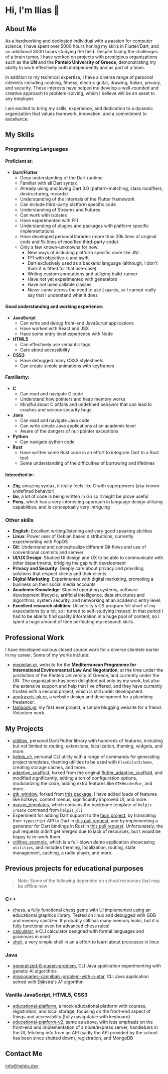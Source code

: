 # Hi, I'm Ilias 👋

## About Me

As a hardworking and dedicated individual with a passion for computer science, I have spent over 5000 hours honing my skills in Flutter/Dart, and an additional 3000 hours studying the field. Despite facing the challenges of a brain tumor, I have worked on projects with prestigious organizations such as the **UN** and the **Panteio University of Greece**, demonstrating my ability to work effectively both independently and as part of a team.

In addition to my technical expertise, I have a diverse range of personal interests including cooking, fitness, electric guitar, drawing, Italian, privacy, and security. These interests have helped me develop a well-rounded and creative approach to problem-solving, which I believe will be an asset to any employer.

I am excited to bring my skills, experience, and dedication to a dynamic organization that values teamwork, innovation, and a commitment to excellence.

## My Skills

### Programming Languages

#### Proficient at:

- **Dart/Flutter**
	- Deep understanding of the Dart runtime
	- Familiar with all Dart syntax
	- Already using and loving Dart 3.0 (pattern-matching, class modifiers, destructuring, records)
	- Understanding of the internals of the Flutter framework
	- Can include third-party platform specific code
	- Understanding of Streams and Futures
	- Can work with isolates
	- Have experimented with FFI
	- Understanding of plugins and packages with platform specific implementations
	- Have developed personal libraries (more than 20k lines of original code and 5k lines of modified third-party code)
	- Only a few known-unknowns for now:
		- New ways of including platform specific code like JNI
		- FFI with objective-c and swift
		- Dart exclusively used as a backend language (although, I don't think it is fitted for that use-case)
		- Writing custom annotations and utilizing build-runner
		- Have not yet experimented with generators
		- Have not used callable classes
		- Never came across the need to use `Expando`, so I cannot really say that I understand what it does

#### Good understanding and working experience:

- **JavaScript**
	- Can write and debug front-end JavaScript applications
	- Have worked with React and JSX
	- Have some entry level experience with Node
- **HTML5**
	- Can effectively use semantic tags
	- Care about accessibility
- **CSS3**
	- Have debugged many CSS3 stylesheets
	- Can create simple animations with keyframes

#### Familiarity:

- **C**
	- Can read and navigate C code
	- Understand how pointers and heap memory works
	- Mindful about C pitfalls and undefined behavior that can lead to crashes and serious security bugs
- **Java**
	- Can read and navigate Java code
	- Can write simple Java applications at an academic level
	- Aware of the dangers of null pointer exceptions
- **Python**
	- Can navigate python code
- **Rust**
	- Have written some Rust code in an effort to integrate Dart to a Rust tool
	- Some understanding of the difficulties of borrowing and lifetimes

#### Interedted in:

- **Zig**, amazing syntax, it really feels like C with superpowers (aka known undefined behavior)
- **Go**, a lot of code is being written in Go so it might be prove useful
- **Pony**, which has a very interesting approach in language design utilizing capabilities, and is conceptually very intriguing

### Other skills

- **English**: Excellent writing/listening and very good speaking abilities
- **Linux**: Power user of Debian based distributions, currently experimenting with PopOS
- **Git**: Understand and conceptualize different Git flows and use of conventional commits and semver
- **UI/UX Design**: Studied UI design and UX to be able to communicate with other departments, bridging the gap with development
- **Privacy and Security**: Deeply care about privacy and providing solutions that respect clients and their clients
- **Digital Marketing**: Experimented with digital marketing, promoting a business on their social media accounts
- **Academic Knowledge**: Studied operating systems, software development lifecycle, artificial intelligence, data structures and algorithms, system security, and networking at an academic entry level.
- **Excellent research abilities**: University's CS program fell short of my expectations by a lot, so I turned to self-studying instead. In that period I had to be able to find quality information in a huge pool of content, so I spent a huge amount of time perfecting my research skills.

## Professional Work

I have developed various closed source work for a diverse clientele earlier in my career. Some of my works include:

- [mepielan.gr](https://mepielan.gr), website for the __Mediterranean Programme for International Environmental Law And Negotiation__, at the time under the juristiction of the Panteio University of Greece, and currently under the UN. The organization has been delighted not only by my work, but also the extensive support and help that I've offered, and they have currently trusted with a second project, which is still under development.
- [apofraxeis-nk.gr](https://apofraxeis-nk.gr/), a website design and development for a plumbing freelancer.
- [tambook.gr](https://tambook.gr/), my first ever project, a simple blogging website for a friend. Volunteer work.

## My Projects

- [utilities](https://github.com/helpisdev/utilities.git), personal Dart/Flutter library with hundreds of features, including but not limited to routing, extensions, localization, theming, widgets, and more.
- [helpis_cli](https://github.com/helpisdev/helpis_cli.git), personal CLI utility with a range of commands for generating project templates, theming utilities to be used with `FlexColorScheme`, creating storage caches, and more.
- [adaptive_scaffold](https://github.com/helpisdev/adaptive_scaffold.git), forked from the original [flutter_adaptive_scaffold](https://github.com/flutter/packages/tree/main/packages/flutter_adaptive_scaffold), and modified significantly, adding a ton of configuration options, modularizing the code, adding extra features like `GTKHeaderBar`, and more.
- [gtk_window](https://github.com/helpisdev/gtk_window.git), forked from [this package](https://github.com/YoussefLasheen/gtk_window), I have added loads of features like hotkeys, context menus, significantly improved UI, and more.
- [mason_templates](https://github.com/helpisdev/mason_templates), which contains the backbone template of `helpis create` command from `helpis_cli`
- Experiment for adding Dart support to the [tauri project](https://github.com/tauri-apps), by translating their `typescript` API to Dart in [this pull request](https://github.com/tauri-apps/tauri/pull/6636), and by implementing a generator for Dart bindings in Rust in [this pull request](https://github.com/tauri-apps/tauri-bindgen/pull/99). Unfortunately, the pull requests didn't get merged due to lack of resources, but I would be happy to re-work them.
- [utilities_example](https://github.com/helpisdev/utilities_example), which is a full-blown demo application showcasing `utilities`, and includes theming, localization, routing, state management, caching, a radio player, and more.

## Previous projects for educational purposes

> Note: Some of the following depended on school resources that may be offline now

### C++

- [chess](https://github.com/helpisdev/chess.git), a fully functional chess game with UI implemented using an educational graphics library. Tested on linux and debugged with GDB and memory sanitizer. It probably still has many memory leaks, but it is fully functional even for advanced chess rules!
- [calculator](https://github.com/helpisdev/calculator.git), a CLI calculator designed with formal languages and grammars in mind
- [shell](https://github.com/helpisdev/shell.git), a very simple shell in an a effort to learn about processes in linux

### Java

- [generalized-8-queen-problem](https://github.com/helpisdev/generalized-8-queen-problem.git), CLI Java application experimenting with genetic AI algorithms
- [missionaries-cannibals-problem-with-a-star](https://github.com/helpisdev/missionaries-cannibals-problem-with-a-star.git), CLI Java application solved with Djikstra's A* algorithm

### Vanilla JavaScript, HTML5, CSS3

- [educational-platform](https://github.com/helpisdev/educational-platform.git), a mock educational platform with courses, registration, and local storage, focusing on the front-end aspect of things and accessibility (fully navigatable with keyboard)
- [educational-platform-v2](https://github.com/helpisdev/educational-platform-v2.git), same as above, with less emphasis on the front-end and implementation of a node/express server, handlebars in the UI, fetching info from an API (sadly the API provided by the school has been since shutted down), registration, and MongoDB

## Contact Me

[info@helpis.dev](info@helpis.dev)
